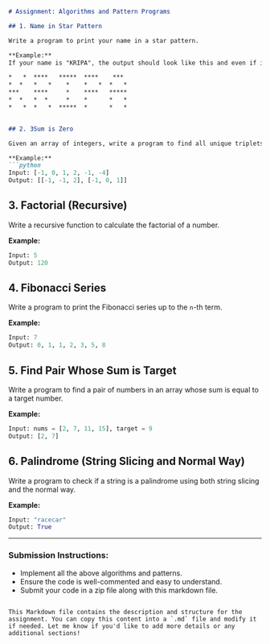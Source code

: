 ```markdown
# Assignment: Algorithms and Pattern Programs

## 1. Name in Star Pattern

Write a program to print your name in a star pattern.

**Example:**
If your name is "KRIPA", the output should look like this and even if its vertical as this will be in terminal, it doesnt matter but make sure to print the name anyhow!!!:

*   *  ****   *****  ****    ***  
*  *   *   *    *    *   *  *   * 
***    ****     *    ****   ***** 
*  *   *  *     *    *      *   * 
*   *  *   *  *****  *      *   * 


## 2. 3Sum is Zero

Given an array of integers, write a program to find all unique triplets in the array that sum up to zero.

**Example:**
```python
Input: [-1, 0, 1, 2, -1, -4]
Output: [[-1, -1, 2], [-1, 0, 1]]
```

## 3. Factorial (Recursive)

Write a recursive function to calculate the factorial of a number.

**Example:**
```python
Input: 5
Output: 120
```

## 4. Fibonacci Series

Write a program to print the Fibonacci series up to the `n`-th term.

**Example:**
```python
Input: 7
Output: 0, 1, 1, 2, 3, 5, 8
```

## 5. Find Pair Whose Sum is Target

Write a program to find a pair of numbers in an array whose sum is equal to a target number.

**Example:**
```python
Input: nums = [2, 7, 11, 15], target = 9
Output: [2, 7]
```

## 6. Palindrome (String Slicing and Normal Way)

Write a program to check if a string is a palindrome using both string slicing and the normal way.

**Example:**
```python
Input: "racecar"
Output: True
```

---

### Submission Instructions:
- Implement all the above algorithms and patterns.
- Ensure the code is well-commented and easy to understand.
- Submit your code in a zip file along with this markdown file.
```

This Markdown file contains the description and structure for the assignment. You can copy this content into a `.md` file and modify it if needed. Let me know if you'd like to add more details or any additional sections!
